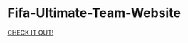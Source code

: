 # Fifa-Ultimate-Team-Website

[CHECK IT OUT!](https://6304c970e4667c765aa980ec--roaring-alpaca-188252.netlify.app/)
